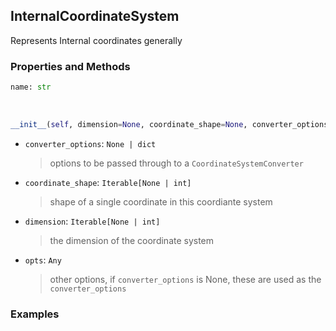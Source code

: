 ## <a id="McUtils.McUtils.Coordinerds.CoordinateSystems.CommonCoordinateSystems.InternalCoordinateSystem">InternalCoordinateSystem</a>
Represents Internal coordinates generally

### Properties and Methods
```python
name: str
```
<a id="McUtils.McUtils.Coordinerds.CoordinateSystems.CommonCoordinateSystems.InternalCoordinateSystem.__init__" class="docs-object-method">&nbsp;</a>
```python
__init__(self, dimension=None, coordinate_shape=None, converter_options=None, **opts): 
```

- `converter_options`: `None | dict`
    >options to be passed through to a `CoordinateSystemConverter`
- `coordinate_shape`: `Iterable[None | int]`
    >shape of a single coordinate in this coordiante system
- `dimension`: `Iterable[None | int]`
    >the dimension of the coordinate system
- `opts`: `Any`
    >other options, if `converter_options` is None, these are used as the `converter_options`

### Examples

